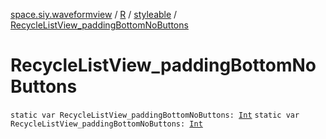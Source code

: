 [space.siy.waveformview](../../index.md) / [R](../index.md) / [styleable](index.md) / [RecycleListView_paddingBottomNoButtons](./-recycle-list-view_padding-bottom-no-buttons.md)

# RecycleListView_paddingBottomNoButtons

`static var RecycleListView_paddingBottomNoButtons: `[`Int`](https://kotlinlang.org/api/latest/jvm/stdlib/kotlin/-int/index.html)
`static var RecycleListView_paddingBottomNoButtons: `[`Int`](https://kotlinlang.org/api/latest/jvm/stdlib/kotlin/-int/index.html)